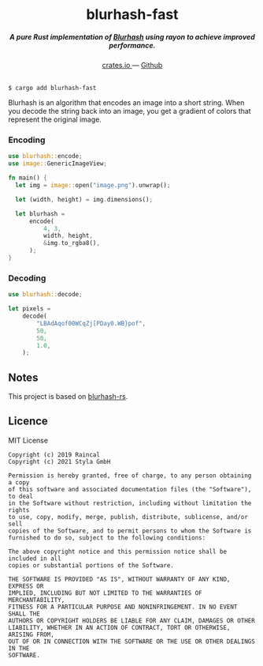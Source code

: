 <h1 align="center">blurhash-fast</h1>

<h5 align="center">A pure Rust implementation of <a href="https://github.com/woltapp/blurhash">Blurhash</a> using rayon to achieve improved performance.</h5>

<div align="center">
  <a href="https://crates.io/crates/blurhash-fast">
    crates.io
  </a>
  —
  <a href="https://github.com/styla/blurhash-rust-fast">
    Github
  </a>
</div>

<br />

```shell script
$ cargo add blurhash-fast
```

Blurhash is an algorithm that encodes an image into a short string. When you decode the string back into an image, you get a gradient of colors that represent the original image.

### Encoding
```rust
use blurhash::encode;
use image::GenericImageView;

fn main() {
  let img = image::open("image.png").unwrap();

  let (width, height) = img.dimensions();

  let blurhash =
      encode(
          4, 3,
          width, height,
          &img.to_rgba8(),
      );
}
```

### Decoding
```rust
use blurhash::decode;

let pixels =
    decode(
        "LBAdAqof00WCqZj[PDay0.WB}pof",
        50,
        50,
        1.0,
    );
```

## Notes

This project is based on <a href="https://github.com/Raincal/blurhash-rs">blurhash-rs</a>.

## Licence

MIT License

```
Copyright (c) 2019 Raincal
Copyright (c) 2021 Styla GmbH

Permission is hereby granted, free of charge, to any person obtaining a copy
of this software and associated documentation files (the "Software"), to deal
in the Software without restriction, including without limitation the rights
to use, copy, modify, merge, publish, distribute, sublicense, and/or sell
copies of the Software, and to permit persons to whom the Software is
furnished to do so, subject to the following conditions:

The above copyright notice and this permission notice shall be included in all
copies or substantial portions of the Software.

THE SOFTWARE IS PROVIDED "AS IS", WITHOUT WARRANTY OF ANY KIND, EXPRESS OR
IMPLIED, INCLUDING BUT NOT LIMITED TO THE WARRANTIES OF MERCHANTABILITY,
FITNESS FOR A PARTICULAR PURPOSE AND NONINFRINGEMENT. IN NO EVENT SHALL THE
AUTHORS OR COPYRIGHT HOLDERS BE LIABLE FOR ANY CLAIM, DAMAGES OR OTHER
LIABILITY, WHETHER IN AN ACTION OF CONTRACT, TORT OR OTHERWISE, ARISING FROM,
OUT OF OR IN CONNECTION WITH THE SOFTWARE OR THE USE OR OTHER DEALINGS IN THE
SOFTWARE.
```

